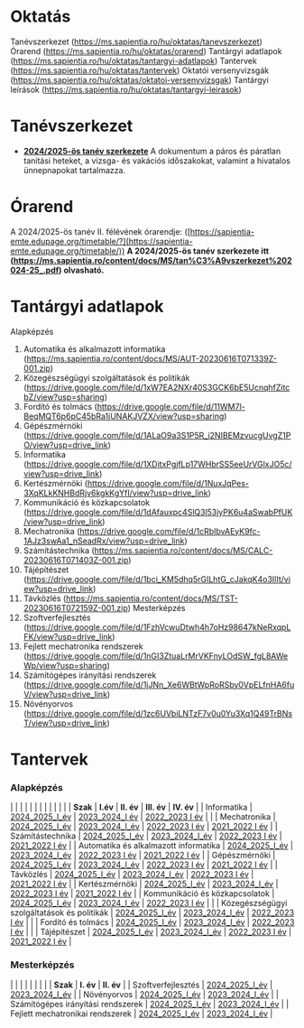 # Oktatás
Tanévszerkezet (https://ms.sapientia.ro/hu/oktatas/tanevszerkezet)
Órarend (https://ms.sapientia.ro/hu/oktatas/orarend)
Tantárgyi adatlapok (https://ms.sapientia.ro/hu/oktatas/tantargyi-adatlapok)
Tantervek (https://ms.sapientia.ro/hu/oktatas/tantervek)
Oktatói versenyvizsgák (https://ms.sapientia.ro/hu/oktatas/oktatoi-versenyvizsgak)
Tantárgyi leírások (https://ms.sapientia.ro/hu/oktatas/tantargyi-leirasok)
# Tanévszerkezet
* **[2024/2025-ös tanév szerkezete](https://ms.sapientia.ro/content/docs/MS/tan%C3%A9vszerkezet%202024-25_.pdf )**
A dokumentum a páros és páratlan tanítási heteket, a vizsga- és vakációs időszakokat, valamint a hivatalos ünnepnapokat tartalmazza.
# Órarend
A 2024/2025-ös tanév II. félévének órarendje: ([https://sapientia-emte.edupage.org/timetable/?](https://sapientia-emte.edupage.org/timetable/))
**A 2024/2025-ös tanév szerkezete itt (https://ms.sapientia.ro/content/docs/MS/tan%C3%A9vszerkezet%202024-25_.pdf) olvasható.**
# Tantárgyi adatlapok
Alapképzés
1. Automatika és alkalmazott informatika (https://ms.sapientia.ro/content/docs/MS/AUT-20230616T071339Z-001.zip)
2. Közegészségügyi szolgáltatások és politikák (https://drive.google.com/file/d/1xW7EA2NXr40S3GCK6bE5UcnqhfZitcbZ/view?usp=sharing)
3. Fordító és tolmács (https://drive.google.com/file/d/11WM7l-BeqMQT6p6pC45bRa1jUNAKJVZX/view?usp=sharing)
4. Gépészmérnöki (https://drive.google.com/file/d/1ALaO9a3S1P5R_i2NIBEMzvucgUvgZ1PO/view?usp=drive_link)
5. Informatika (https://drive.google.com/file/d/1XDitxPgjfLp17WHbrSS5eeUrVGlxJO5c/view?usp=drive_link)
6. Kertészmérnöki (https://drive.google.com/file/d/1NuxJqPes-3XqKLkKNHBdRjv6kgkKgYfI/view?usp=drive_link)
7. Kommunikáció és közkapcsolatok (https://drive.google.com/file/d/1dAfauxpc4SlQ3l53jyPK6u4aSwabPfUK/view?usp=drive_link)
8. Mechatronika (https://drive.google.com/file/d/1cRbIbvAEyK9fc-1AJz3swAa1_nSeadRx/view?usp=drive_link)
9. Számítástechnika (https://ms.sapientia.ro/content/docs/MS/CALC-20230616T071403Z-001.zip)
10. Tájépítészet (https://drive.google.com/file/d/1bci_KM5dhq5rGILhtG_cJakqK4o3IlIt/view?usp=drive_link)
11. Távközlés (https://ms.sapientia.ro/content/docs/MS/TST-20230616T072159Z-001.zip)
Mesterképzés
1. Szoftverfejlesztés (https://drive.google.com/file/d/1FzhVcwuDtwh4h7oHz98647kNeRxqpLFK/view?usp=drive_link)
2. Fejlett mechatronika rendszerek (https://drive.google.com/file/d/1nGI3ZtuaLrMrVKFnyLOdSW_fgL8AWeWp/view?usp=sharing)
3. Számítógépes irányítási rendszerek (https://drive.google.com/file/d/1jJNn_Xe6WBtWpRoRSby0VpELfnHA6fuV/view?usp=drive_link)
4. Növényorvos (https://drive.google.com/file/d/1zc6UVbiLNTzF7v0u0Yu3Xq1Q49TrBNsT/view?usp=drive_link)
# Tantervek
### Alapképzés
|  |  |  |  |  |
|  |  |  |  |  |
| **Szak** | **I.év** | **II. év** | **III. év** | **IV. év** |
| Informatika | [2024\_2025\_I\_év](https://ms.sapientia.ro/content/docs/MS/Tantervek/MBInfo_2024.pdf) | [2023\_2024\_I év](https://ms.sapientia.ro/content/docs/MS/Tantervek/MBInfo_2023.pdf) | [2022\_2023 I év](https://ms.sapientia.ro/content/docs/MS/Tantervek/Informatika_2022_2023_II%20ev.pdf) |  |
| Mechatronika | [2024\_2025\_I\_év](https://ms.sapientia.ro/content/docs/MS/Tantervek/MBMech_2024_Magyar.pdf) | [2023\_2024\_I\_év](https://ms.sapientia.ro/content/docs/MS/Tantervek/Tanterv_MMECH_2023.pdf) | [2022\_2023 I év](https://ms.sapientia.ro/content/docs/MS/Tantervek/mechatronika_2022_2023_II%20ev.pdf) | [2021\_2022 I év](https://ms.sapientia.ro/content/content_photos/Karok/MS/Hallgat%C3%B3knak/Tantervek/2021-2022/mechatronika_2021_2022_I%20ev.pdf) |
| Számítástechnika | [2024\_2025\_I\_év](https://ms.sapientia.ro/content/docs/MS/Tantervek/VMT_Szamitastechnika%202024-2025.pdf) | [2023\_2024\_I\_év](https://ms.sapientia.ro/content/docs/MS/Tantervek/VMT_Szamitastechnika%202023-2024%20(1).pdf) | [2022\_2023 I év](https://ms.sapientia.ro/content/docs/MS/Tantervek/szamitastechnika_2022_2023_II%20ev.pdf) | [2021\_2022 I év](https://ms.sapientia.ro/content/content_photos/Karok/MS/Hallgat%C3%B3knak/Tantervek/2021-2022/szamitastechnika_2021_2022_I%20ev.pdf) |
| Automatika és alkalmazott informatika | [2024\_2025\_I\_év](https://ms.sapientia.ro/content/docs/MS/Tantervek/VMT_Automatika_es_alkalmazott_informaika_2024-2025.pdf) | [2023\_2024\_I\_év](https://ms.sapientia.ro/content/docs/MS/Tantervek/VMT_Automatika_es_alkalmazott_informaika_2023-2024%20(1).pdf) | [2022\_2023 I év](https://ms.sapientia.ro/content/docs/MS/Tantervek/automatizalas_2022_2023_II%20ev.pdf) | [2021\_2022 I év](https://ms.sapientia.ro/content/content_photos/Karok/MS/Hallgat%C3%B3knak/Tantervek/2021-2022/automatizalas_2021_2022_I%20ev.pdf) |
| Gépészmérnöki | [2024\_2025\_I\_év](https://ms.sapientia.ro/content/docs/MS/Tantervek/MBTCM_2024_Magyar.pdf) | [2023\_2024\_I\_év](https://ms.sapientia.ro/content/docs/MS/Tantervek/Tanterv_MTCM_2023.pdf) | [2022\_2023 I év](https://ms.sapientia.ro/content/docs/MS/Tantervek/gepesz_2022_2023_II%20ev.pdf) | [2021\_2022 I év](https://ms.sapientia.ro/content/content_photos/Karok/MS/Hallgat%C3%B3knak/Tantervek/2021-2022/gepesz_2021_2022_I%20ev.pdf) |
| Távközlés | [2024\_2025\_I\_év](https://ms.sapientia.ro/content/docs/MS/Tantervek/VMT_Infokummunikacios_halozatok_es_rendszerek_2024-2025_1.pdf) | [2023\_2024\_I\_év](https://ms.sapientia.ro/content/docs/MS/Tantervek/minta_MBTK_2023_HU.pdf) | [2022\_2023 I év](https://ms.sapientia.ro/content/docs/MS/Tantervek/tavkozles_2022_2023_II%20ev.pdf) | [2021\_2022 I év](https://ms.sapientia.ro/content/content_photos/Karok/MS/Hallgat%C3%B3knak/Tantervek/2021-2022/tavkozles_2021_2022_I%20ev.pdf) |
| Kertészmérnöki | [2024\_2025\_I\_év](https://ms.sapientia.ro/content/docs/MS/Tantervek/MBKer_2024.pdf) | [2023\_2024\_I\_év](https://ms.sapientia.ro/content/docs/MS/Tantervek/MBKer_2023.pdf) | [2022\_2023 I év](https://ms.sapientia.ro/content/docs/MS/Anexa%20II.3.1%20-%20Plan%20de%20invatamant%20HORT%202022-2023.pdf) | [2021\_2022 I év](https://ms.sapientia.ro/content/content_photos/Karok/MS/Hallgat%C3%B3knak/Tantervek/2021-2022/kertesz_2021_2022_I%20ev.pdf) |
| Kommunikáció és közkapcsolatok | [2024\_2025\_I\_év](https://ms.sapientia.ro/content/docs/MS/Tantervek/MBKom_2024.pdf) | [2023\_2024\_I\_év](https://ms.sapientia.ro/content/docs/MS/Tantervek/MBKom_2023.pdf) | [2022\_2023 I év](https://ms.sapientia.ro/content/docs/MS/Tantervek/kommunikacio_2022_2023_II%20ev.pdf) |  |
| Közegészségügyi szolgáltatások és politikák | [2024\_2025\_I\_év](https://ms.sapientia.ro/content/docs/MS/Tantervek/MBEg_2024.pdf) | [2023\_2024\_I\_év](https://ms.sapientia.ro/content/docs/MS/Tantervek/MBEg_2023.pdf) | [2022\_2023 I év](https://ms.sapientia.ro/content/docs/MS/Tantervek/kozeg_2022_2023_II%20ev.pdf) |  |
| Fordító és tolmács | [2024\_2025\_I\_év](https://ms.sapientia.ro/content/docs/MS/Tantervek/MBFord_2024%20HU.pdf) | [2023\_2024\_I\_év](https://ms.sapientia.ro/content/docs/MS/Tantervek/MBFord_2023_%20Magyar%202023_11_16.pdf) | [2022\_2023 I év](https://ms.sapientia.ro/content/docs/MS/Tantervek/fordito_2022_2023_II%20ev.pdf) |  |
| Tájépítészet | [2024\_2025\_I\_év](https://ms.sapientia.ro/content/docs/MS/Tantervek/MBTaj_2024.pdf) | [2023\_2024\_I\_év](https://ms.sapientia.ro/content/docs/MS/Tantervek/MBTaj_2023-24_SZL%20m%C3%A1rc%2005_forditas%20VE_SZL.pdf) | [2022\_2023 I év](https://ms.sapientia.ro/content/docs/MS/Tantervek/tajepiteszet_2022_2023_II%20ev.pdf) | [2021\_2022 I év](https://ms.sapientia.ro/content/content_photos/Karok/MS/Hallgat%C3%B3knak/Tantervek/2021-2022/tajepiteszet_2021_2022_I%20ev.pdf) |
### Mesterképzés
|  |  |  |
|  |  |  |
| **Szak** | **I. év** | **II. év** |
| Szoftverfejlesztés | [2024\_2025\_I\_év](https://ms.sapientia.ro/content/docs/MS/Tantervek/MMSZF_2024.pdf) | [2023\_2024\_I\_év](https://ms.sapientia.ro/content/docs/MS/Tantervek/MMSZF_2023.pdf) |
| Növényorvos | [2024\_2025\_I\_év](https://ms.sapientia.ro/content/docs/MS/Tantervek/MMNOV_2024.pdf) | [2023\_2024\_I\_év](https://ms.sapientia.ro/content/docs/MS/Tantervek/MMNOV_2023_SZL%20m%C3%A1rc.27.pdf) |
| Számítógépes irányítási rendszerek | [2024\_2025\_I\_év](https://ms.sapientia.ro/content/docs/MS/Tantervek/VMT_Szamitogepes_iranyitasi_rendszerek_2024-2025%201.pdf) | [2023\_2024\_I\_év](https://ms.sapientia.ro/content/docs/MS/Tantervek/VMT_Szamitogepes_iranyitasi_rendszerek_2023-2024%20(1).pdf) |
| Fejlett mechatronikai rendszerek | [2024\_2025\_I\_év](https://ms.sapientia.ro/content/docs/MS/Tantervek/MMFMR_2024_Magyar.pdf) | [2023\_2024\_I\_év](https://ms.sapientia.ro/content/docs/MS/Tantervek/Tanterv_FMR_2023.pdf) |
